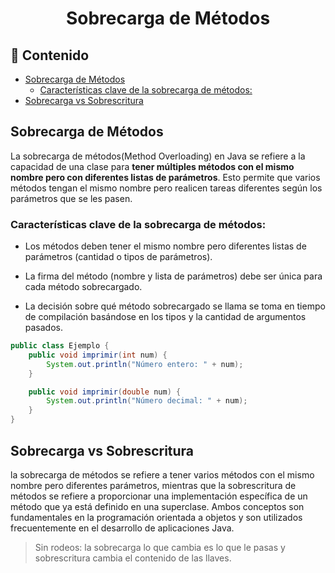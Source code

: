 <h1 align="center">Sobrecarga de Métodos</h1>

<h2>📑 Contenido</h2>

- [Sobrecarga de Métodos](#sobrecarga-de-métodos)
  - [Características clave de la sobrecarga de métodos:](#características-clave-de-la-sobrecarga-de-métodos)
- [Sobrecarga vs Sobrescritura](#sobrecarga-vs-sobrescritura)

## Sobrecarga de Métodos

La sobrecarga de métodos(Method Overloading) en Java se refiere a la capacidad de una clase para **tener múltiples métodos con el mismo nombre pero con diferentes listas de parámetros**. Esto permite que varios métodos tengan el mismo nombre pero realicen tareas diferentes según los parámetros que se les pasen.

### Características clave de la sobrecarga de métodos:

- Los métodos deben tener el mismo nombre pero diferentes listas de parámetros (cantidad o tipos de parámetros).

- La firma del método (nombre y lista de parámetros) debe ser única para cada método sobrecargado.

- La decisión sobre qué método sobrecargado se llama se toma en tiempo de compilación basándose en los tipos y la cantidad de argumentos pasados.

```java
public class Ejemplo {
    public void imprimir(int num) {
        System.out.println("Número entero: " + num);
    }

    public void imprimir(double num) {
        System.out.println("Número decimal: " + num);
    }
}
```

## Sobrecarga vs Sobrescritura

la sobrecarga de métodos se refiere a tener varios métodos con el mismo nombre pero diferentes parámetros, mientras que la sobrescritura de métodos se refiere a proporcionar una implementación específica de un método que ya está definido en una superclase. Ambos conceptos son fundamentales en la programación orientada a objetos y son utilizados frecuentemente en el desarrollo de aplicaciones Java.

> Sin rodeos: la sobrecarga lo que cambia es lo que le pasas y sobrescritura cambia el contenido de las llaves.
